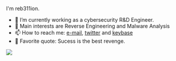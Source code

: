 I'm reb311ion.

- 🔭 I’m currently working as a cybersecurity R&D Engineer.
- 🌱 Main interests are Reverse Engineering and Malware Analysis 
- 📫 How to reach me: [e-mail](mailto:sec.magdymoustafa@gmail.com), [twitter](https://twitter.com/reb311ion) and [keybase](https://keybase.io/reb311ion)
- 💬 Favorite quote: Sucess is the best revenge.

<a href="https://github.com/anuraghazra/github-readme-stats">
  <img align="left" src="https://github-readme-stats.vercel.app/api?username=reb311ion&count_private=true&show_icons=true" />
</a>

